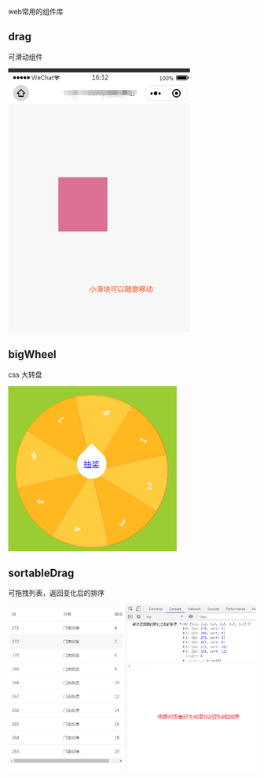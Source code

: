 web常用的组件库

## drag
可滑动组件

![](./drag/drag.png)
## bigWheel
css 大转盘

![](./bigWheel/wheel.png)
## sortableDrag
可拖拽列表，返回变化后的排序

![](./sortableDrag/sortable.png)
